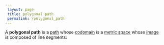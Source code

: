 ```yaml
---
 layout: page
 title: polygonal path
 permalink: /polygonal_path
---
```

A **polygonal path** is a [path](https://defsmath.github.io/DefsMath/path) whose [codomain](https://defsmath.github.io/DefsMath/codomain) is a [metric space](https://defsmath.github.io/DefsMath/metric_space) whose [image](https://defsmath.github.io/DefsMath/image) is composed of line segments.